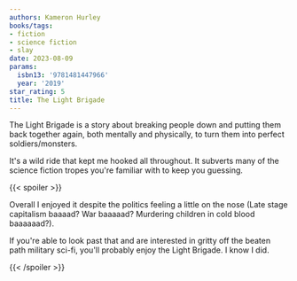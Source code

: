 ```yaml
---
authors: Kameron Hurley
books/tags:
- fiction
- science fiction
- slay
date: 2023-08-09
params:
  isbn13: '9781481447966'
  year: '2019'
star_rating: 5
title: The Light Brigade
---
```


The Light Brigade is a story about breaking people down and putting them back
together again, both mentally and physically, to turn them into perfect
soldiers/monsters.

It's a wild ride that kept me hooked all throughout. It subverts many of the
science fiction tropes you're familiar with to keep you guessing.

<!--more-->

{{< spoiler >}}

Overall I enjoyed it despite the politics feeling a little on the nose (Late
stage capitalism baaaad? War baaaaad? Murdering children in cold blood
baaaaaad?).

If you're able to look past that and are interested in gritty off the beaten
path military sci-fi, you'll probably enjoy the Light Brigade. I know I did.

{{< /spoiler >}}